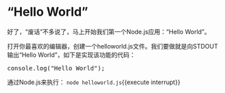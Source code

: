 # “Hello World”
好了，“废话”不多说了，马上开始我们第一个Node.js应用：“Hello World”。

打开你最喜欢的编辑器，创建一个helloworld.js文件。我们要做就是向STDOUT输出“Hello World”，如下是实现该功能的代码：
<pre class="file" data-filename="helloworld.js" data-target="insert">
console.log("Hello World");
</pre>
通过Node.js来执行：
`node helloworld.js`{{execute interrupt}}